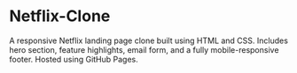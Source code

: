 # Netflix-Clone
A responsive Netflix landing page clone built using HTML and CSS. Includes hero section, feature highlights, email form, and a fully mobile-responsive footer. Hosted using GitHub Pages.
